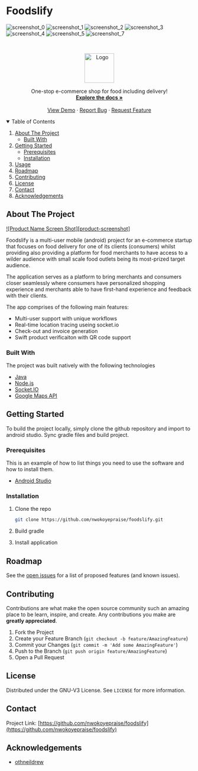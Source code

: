 # Foodslify

<!-- PROJECT SHIELDS -->
<!--
*** I'm using markdown "reference style" links for readability.
*** Reference links are enclosed in brackets [ ] instead of parentheses ( ).
*** See the bottom of this document for the declaration of the reference variables
*** for contributors-url, forks-url, etc. This is an optional, concise syntax you may use.
*** https://www.markdownguide.org/basic-syntax/#reference-style-links
-->
<!--[![Contributors][contributors-shield]][contributors-url]
[![Forks][forks-shield]][forks-url]
[![Stargazers][stars-shield]][stars-url]
[![Issues][issues-shield]][issues-url]
[![MIT License][license-shield]][license-url]
[![LinkedIn][linkedin-shield]][linkedin-url]
-->

![screenshot_0](https://user-images.githubusercontent.com/65955286/130718372-da4bb617-5342-4c27-99e6-fe3c652590f4.png)
![screenshot_1](https://user-images.githubusercontent.com/65955286/130718376-43d2628e-f406-44a8-a6d0-112a1791063b.png)
![screenshot_2](https://user-images.githubusercontent.com/65955286/130718379-21372d40-7481-4768-9566-a52132351f12.png)
![screenshot_3](https://user-images.githubusercontent.com/65955286/130718380-2e84f5e1-c3b1-42f6-ab5d-d4500b171f00.png)
![screenshot_4](https://user-images.githubusercontent.com/65955286/130718384-6fb91836-4681-43a8-b302-34596a77a725.png)
![screenshot_5](https://user-images.githubusercontent.com/65955286/130718387-858c88e0-3964-46d3-a91c-fa35de11a1e6.png)
![screenshot_7](https://user-images.githubusercontent.com/65955286/130718388-54cb4863-29e6-48ec-937e-c6d99d2b5172.png)



<!-- PROJECT LOGO -->
<br />
<p align="center">
  <a href="https://github.com/nwokoyepraise/foodslify">
    <img src="images/logo.png" alt="Logo" width="80" height="80">
  </a>

  <p align="center">
    One-stop e-commerce shop for food including delivery!
    <br />
    <a href="https://github.com/nwokoyepraise/foodslify"><strong>Explore the docs »</strong></a>
    <br />
    <br />
    <a href="https://github.com/nwokoyepraise/foodslify">View Demo</a>
    ·
    <a href="https://github.com/nwokoyepraise/foodslify/issues">Report Bug</a>
    ·
    <a href="https://github.com/nwokoyepraise/foodslify/issues">Request Feature</a>
  </p>
</p>

<!-- TABLE OF CONTENTS -->
<details open="open">
  <summary>Table of Contents</summary>
  <ol>
    <li>
      <a href="#about-the-project">About The Project</a>
      <ul>
        <li><a href="#built-with">Built With</a></li>
      </ul>
    </li>
    <li>
      <a href="#getting-started">Getting Started</a>
      <ul>
        <li><a href="#prerequisites">Prerequisites</a></li>
        <li><a href="#installation">Installation</a></li>
      </ul>
    </li>
    <li><a href="#usage">Usage</a></li>
    <li><a href="#roadmap">Roadmap</a></li>
    <li><a href="#contributing">Contributing</a></li>
    <li><a href="#license">License</a></li>
    <li><a href="#contact">Contact</a></li>
    <li><a href="#acknowledgements">Acknowledgements</a></li>
  </ol>
</details>



<!-- ABOUT THE PROJECT -->
## About The Project

[![Product Name Screen Shot][product-screenshot]](https://example.com)

Foodslify is a multi-user mobile (android) project for an e-commerce startup that focuses on food delivery for one of its clients (consumers) whilst providing also providing a platform for food merchants to have access to a wilder audience with small scale food outlets being its most-prized target audience.

The application serves as a platform to bring merchants and consumers closer seamlessly where consumers have personalized shopping experience and merchants able to have first-hand experience and feedback with their clients.

The app comprises of the following main features:
* Multi-user support with unique workflows
* Real-time location tracing useing socket.io
* Check-out and invoice generation
* Swift product verificaiton with QR code support

### Built With

The project was built natively with the following technologies
* [Java](https://java.com)
* [Node.js](https://nodejs.org)
* [Socket.IO](https://socket.io)
* [Google Maps API](https://console.cloud.google.com/google/maps-api/)



<!-- GETTING STARTED -->
## Getting Started

To build the project locally, simply clone the github repository and import to android studio. Sync gradle files and build project.

### Prerequisites

This is an example of how to list things you need to use the software and how to install them.
* [Android Studio](https://developer.android.com/studio/install)

### Installation

1. Clone the repo
   ```sh
   git clone https://github.com/nwokoyepraise/foodslify.git
   ```
2. Build gradle

3. Install application


<!-- ROADMAP -->
## Roadmap

See the [open issues](https://github.com/nwokoyepraise/foodslify/issues) for a list of proposed features (and known issues).



<!-- CONTRIBUTING -->
## Contributing

Contributions are what make the open source community such an amazing place to be learn, inspire, and create. Any contributions you make are **greatly appreciated**.

1. Fork the Project
2. Create your Feature Branch (`git checkout -b feature/AmazingFeature`)
3. Commit your Changes (`git commit -m 'Add some AmazingFeature'`)
4. Push to the Branch (`git push origin feature/AmazingFeature`)
5. Open a Pull Request



<!-- LICENSE -->
## License

Distributed under the GNU-V3 License. See `LICENSE` for more information.



<!-- CONTACT -->
## Contact

Project Link: [https://github.com/nwokoyepraise/foodslify](https://github.com/nwokoyepraise/foodslify)



<!-- ACKNOWLEDGEMENTS -->
## Acknowledgements
* [othneildrew](https://github.com/othneildrew)



<!-- MARKDOWN LINKS & IMAGES -->
<!-- https://www.markdownguide.org/basic-syntax/#reference-style-links -->
[contributors-shield]: https://img.shields.io/github/contributors/othneildrew/Best-README-Template.svg?style=for-the-badge
[contributors-url]: https://github.com/othneildrew/Best-README-Template/graphs/contributors
[forks-shield]: https://img.shields.io/github/forks/othneildrew/Best-README-Template.svg?style=for-the-badge
[forks-url]: https://github.com/othneildrew/Best-README-Template/network/members
[stars-shield]: https://img.shields.io/github/stars/othneildrew/Best-README-Template.svg?style=for-the-badge
[stars-url]: https://github.com/othneildrew/Best-README-Template/stargazers
[issues-shield]: https://img.shields.io/github/issues/othneildrew/Best-README-Template.svg?style=for-the-badge
[issues-url]: https://github.com/nwokoyepraise/foodslify/issues
[license-shield]: https://img.shields.io/github/license/othneildrew/Best-README-Template.svg?style=for-the-badge
[license-url]: https://github.com/othneildrew/Best-README-Template/blob/master/LICENSE.txt
[linkedin-shield]: https://img.shields.io/badge/-LinkedIn-black.svg?style=for-the-badge&logo=linkedin&colorB=555
[linkedin-url]: https://www.linkedin.com/in/praise-chibuike-7bb76718a
